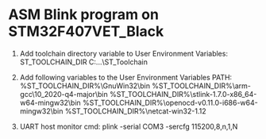 # ASM Blink program on STM32F407VET_Black
1. Add toolchain directory variable to User Environment Variables:
ST_TOOLCHAIN_DIR    C:\...\ST_Toolchain

2. Add following variables to the User Environment Variables PATH:
%ST_TOOLCHAIN_DIR%\GnuWin32\bin
%ST_TOOLCHAIN_DIR%\arm-gcc\10_2020-q4-major\bin
%ST_TOOLCHAIN_DIR%\stlink-1.7.0-x86_64-w64-mingw32\bin
%ST_TOOLCHAIN_DIR%\openocd-v0.11.0-i686-w64-mingw32\bin
%ST_TOOLCHAIN_DIR%\netcat-win32-1.12

3. UART host monitor cmd: plink -serial COM3 -sercfg 115200,8,n,1,N

